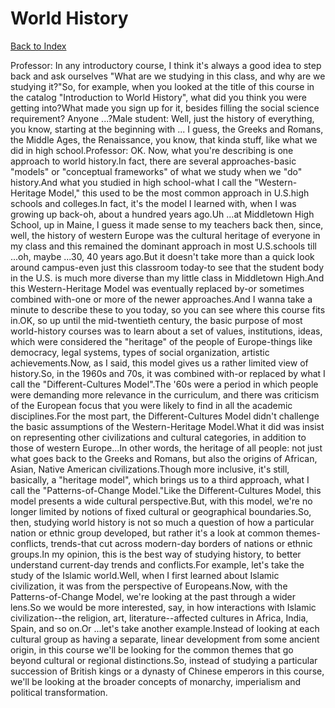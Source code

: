 # World History
[Back to Index](https://github.com/windows10010/tpoExtractor/blog/master/README.md)

Professor: In any introductory course, I think it's always a good idea to step back and ask ourselves "What are we studying in this class, and why are we studying it?"So, for example, when you looked at the title of this course in the catalog "Introduction to World History", what did you think you were getting into?What made you sign up for it, besides filling the social science requirement? Anyone ...?Male student: Well, just the history of everything, you know, starting at the beginning with ... I guess, the Greeks and Romans, the Middle Ages, the Renaissance, you know, that kinda stuff, like what we did in high school.Professor: OK. Now, what you're describing is one approach to world history.In fact, there are several approaches-basic "models" or "conceptual frameworks" of what we study when we "do" history.And what you studied in high school-what I call the "Western-Heritage Model," this used to be the most common approach in U.S.high schools and colleges.In fact, it's the model I learned with, when I was growing up back-oh, about a hundred years ago.Uh ...at Middletown High School, up in Maine, l guess it made sense to my teachers back then, since, well, the history of western Europe was the cultural heritage of everyone in my class and this remained the dominant approach in most U.S.schools till ...oh, maybe ...30, 40 years ago.But it doesn't take more than a quick look around campus-even just this classroom today-to see that the student body in the U.S. is much more diverse than my little class in Middletown High.And this Western-Heritage Model was eventually replaced by-or sometimes combined with-one or more of the newer approaches.And I wanna take a minute to describe these to you today, so you can see where this course fits in.OK, so up until the mid-twentieth century, the basic purpose of most world-history courses was to learn about a set of values, institutions, ideas, which were considered the "heritage" of the people of Europe-things like democracy, legal systems, types of social organization, artistic achievements.Now, as I said, this model gives us a rather limited view of history.So, in the 1960s and 70s, it was combined with-or replaced by what I call the "Different-Cultures Model".The '60s were a period in which people were demanding more relevance in the curriculum, and there was criticism of the European focus that you were likely to find in all the academic disciplines.For the most part, the Different-Cultures Model didn't challenge the basic assumptions of the Western-Heritage Model.What it did was insist on representing other civilizations and cultural categories, in addition to those of western Europe...In other words, the heritage of all people: not just what goes back to the Greeks and Romans, but also the origins of African, Asian, Native American civilizations.Though more inclusive, it's still, basically, a "heritage model", which brings us to a third approach, what I call the "Patterns-of-Change Model."Like the Different-Cultures Model, this model presents a wide cultural perspective.But, with this model, we're no longer limited by notions of fixed cultural or geographical boundaries.So, then, studying world history is not so much a question of how a particular nation or ethnic group developed, but rather it's a look at common themes-conflicts, trends-that cut across modern-day borders of nations or ethnic groups.In my opinion, this is the best way of studying history, to better understand current-day trends and conflicts.For example, let's take the study of the Islamic world.Well, when I first learned about Islamic civilization, it was from the perspective of Europeans.Now, with the Patterns-of-Change Model, we're looking at the past through a wider lens.So we would be more interested, say, in how interactions with Islamic civilization--the religion, art, literature--affected cultures in Africa, India, Spain, and so on.Or ...let's take another example.Instead of looking at each cultural group as having a separate, linear development from some ancient origin, in this course we'll be looking for the common themes that go beyond cultural or regional distinctions.So, instead of studying a particular succession of British kings or a dynasty of Chinese emperors in this course, we'll be looking at the broader concepts of monarchy, imperialism and political transformation.  